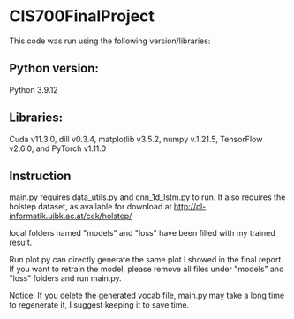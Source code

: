 # CIS700FinalProject

This code was run using the following version/libraries:

## Python version:

Python 3.9.12

## Libraries:

Cuda v11.3.0, dill v0.3.4, matplotlib v3.5.2, numpy    v.1.21.5, TensorFlow v2.6.0, and PyTorch v1.11.0

## Instruction

main.py requires data_utils.py and cnn_1d_lstm.py to run. It also requires the holstep dataset, as available for download at http://cl-informatik.uibk.ac.at/cek/holstep/

local folders named "models" and "loss" have been filled with my trained result. 

Run plot.py can directly generate the same plot I showed in the final report. If you want to retrain the model, please remove all files under "models" and "loss" folders and run main.py. 

Notice: If you delete the generated vocab file, main.py may take a long time to regenerate it, I suggest keeping it to save time.

